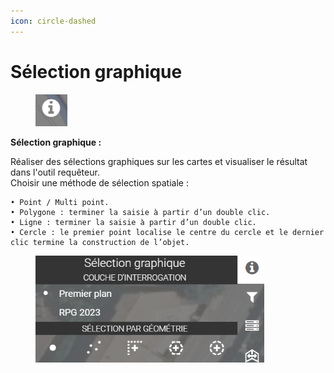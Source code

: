 ```yaml
---
icon: circle-dashed
---
```


# Sélection graphique

<figure><img src="../../../img/espace_selection_graphique_btn.png" alt=""><figcaption></figcaption></figure>

**Sélection graphique :**

Réaliser des sélections graphiques sur les cartes et visualiser le résultat dans l'outil requêteur.\
Choisir une méthode de sélection spatiale :

```
• Point / Multi point.
• Polygone : terminer la saisie à partir d’un double clic.
• Ligne : terminer la saisie à partir d’un double clic.
• Cercle : le premier point localise le centre du cercle et le dernier clic termine la construction de l’objet.
```

<figure><img src="../../../img/espace_selection_graphique.png" alt="" width="366"><figcaption></figcaption></figure>

